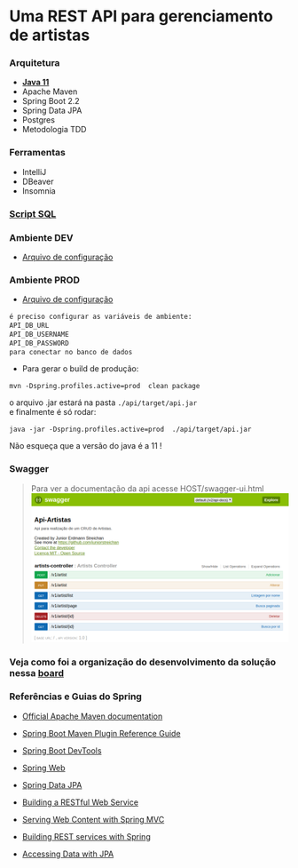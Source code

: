 # Uma REST API para gerenciamento de artistas 


### Arquitetura
- [**Java 11**](https://www.edivaldobrito.com.br/oracle-java-11-no-ubuntu/) 
- Apache Maven
- Spring Boot 2.2
- Spring Data JPA
- Postgres
- Metodologia TDD

### Ferramentas
- IntelliJ
- DBeaver
- Insomnia

### [Script SQL](./scripts)


### Ambiente DEV
- [Arquivo de configuração](./api/src/main/resources/application-dev.properties)

### Ambiente PROD
- [Arquivo de configuração](./api/src/main/resources/application-prod.properties)

```$xslt
é preciso configurar as variáveis de ambiente:
API_DB_URL
API_DB_USERNAME
API_DB_PASSWORD
para conectar no banco de dados
```
-  Para gerar o build de produção:
```shell script
mvn -Dspring.profiles.active=prod  clean package 
```
o arquivo .jar estará na pasta `./api/target/api.jar` <br />
e finalmente é só rodar:
```shell script
java -jar -Dspring.profiles.active=prod  ./api/target/api.jar
```
Não esqueça que a versão do java é a 11 !
### Swagger
> Para ver a documentação da api acesse HOST/swagger-ui.html
![Swagger](./docs/swagger.png)
### Veja como foi a organização do desenvolvimento da solução nessa [board](https://github.com/juniorstreichan/artists-api/projects/1)


### Referências e Guias do Spring
* [Official Apache Maven documentation](https://maven.apache.org/guides/index.html)
* [Spring Boot Maven Plugin Reference Guide](https://docs.spring.io/spring-boot/docs/2.2.0.RELEASE/maven-plugin/)
* [Spring Boot DevTools](https://docs.spring.io/spring-boot/docs/2.2.0.RELEASE/reference/htmlsingle/#using-boot-devtools)
* [Spring Web](https://docs.spring.io/spring-boot/docs/2.2.0.RELEASE/reference/htmlsingle/#boot-features-developing-web-applications)
* [Spring Data JPA](https://docs.spring.io/spring-boot/docs/2.2.0.RELEASE/reference/htmlsingle/#boot-features-jpa-and-spring-data)


* [Building a RESTful Web Service](https://spring.io/guides/gs/rest-service/)
* [Serving Web Content with Spring MVC](https://spring.io/guides/gs/serving-web-content/)
* [Building REST services with Spring](https://spring.io/guides/tutorials/bookmarks/)
* [Accessing Data with JPA](https://spring.io/guides/gs/accessing-data-jpa/)

